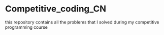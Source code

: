 # Competitive_coding_CN
this repository contains all the problems that I solved during my competitive programming course

